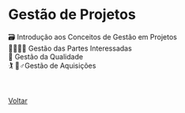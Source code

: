 <h1>Gestão de Projetos</h1>

<a href="./topico1.md" style="text-decoration:none;">🗃 Introdução aos Conceitos de Gestão em Projetos</a><br>
<a href="./topico2.md" style="text-decoration:none;">👨‍👩‍👧‍👦 Gestão das Partes Interessadas </a><br>
<a href="./topico3.md" style="text-decoration:none;">💯 Gestão da Qualidade </a><br>
<a href="./topico4.md" style="text-decoration:none;">🏌 🏻‍♂️Gestão de Aquisições</a><br><br><br>

<a href="../../README.md">Voltar</a>

